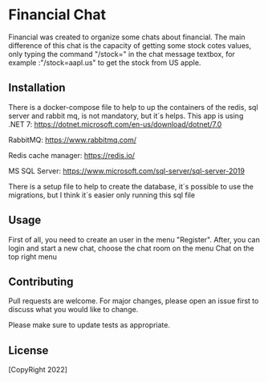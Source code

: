 # Financial Chat

Financial was created to organize some chats about financial. The main difference of this chat is the capacity of getting some stock cotes values, only typing the command "/stock=" in the chat message textbox, for example :"/stock=aapl.us" to get the stock from US apple.

## Installation

There is a docker-compose file to help to up the containers of the redis, sql server and rabbit mq, is not mandatory, but it´s helps.
This app is using 
.NET 7: https://dotnet.microsoft.com/en-us/download/dotnet/7.0

RabbitMQ: https://www.rabbitmq.com/

Redis cache manager: https://redis.io/

MS SQL Server: https://www.microsoft.com/sql-server/sql-server-2019

There is a setup file to help to create the database, it´s possible to use the migrations, but I think it´s easier only running this sql file

## Usage

First of all, you need to create an user in the menu "Register". After, you can login and start a new chat, choose the chat room on the menu Chat on the top right menu

## Contributing

Pull requests are welcome. For major changes, please open an issue first
to discuss what you would like to change.

Please make sure to update tests as appropriate.

## License

[CopyRight 2022]
